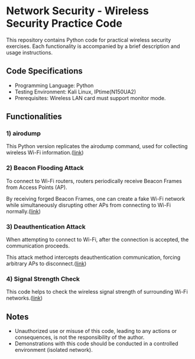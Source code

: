 # Network Security - Wireless Security Practice Code

This repository contains Python code for practical wireless security exercises. Each functionality is accompanied by a brief description and usage instructions.

## Code Specifications
- Programming Language: Python
- Testing Environment: Kali Linux, IPtime(N150UA2)
- Prerequisites: Wireless LAN card must support monitor mode.

## Functionalities

### 1) airodump

This Python version replicates the airodump command, used for collecting wireless Wi-Fi information.([link](https://github.com/kimseongwoo61/NetworkSecurity/tree/main/airodump-main/airodump-main))

### 2) Beacon Flooding Attack

To connect to Wi-Fi routers, routers periodically receive Beacon Frames from Access Points (AP).

By receiving forged Beacon Frames, one can create a fake Wi-Fi network while simultaneously disrupting other APs from connecting to Wi-Fi normally.([link](https://github.com/kimseongwoo61/NetworkSecurity/tree/main/beacon-flood-main/beacon-flood-main))

### 3) Deauthentication Attack

When attempting to connect to Wi-Fi, after the connection is accepted, the communication proceeds.

This attack method intercepts deauthentication communication, forcing arbitrary APs to disconnect.([link](https://github.com/kimseongwoo61/NetworkSecurity/tree/main/deauth-attack-main/deauth-attack-main))

### 4) Signal Strength Check

This code helps to check the wireless signal strength of surrounding Wi-Fi networks.([link](https://github.com/kimseongwoo61/NetworkSecurity/tree/main/signal-strength-main/signal-strength-main))

## Notes

- Unauthorized use or misuse of this code, leading to any actions or consequences, is not the responsibility of the author.
- Demonstrations with this code should be conducted in a controlled environment (isolated network).

